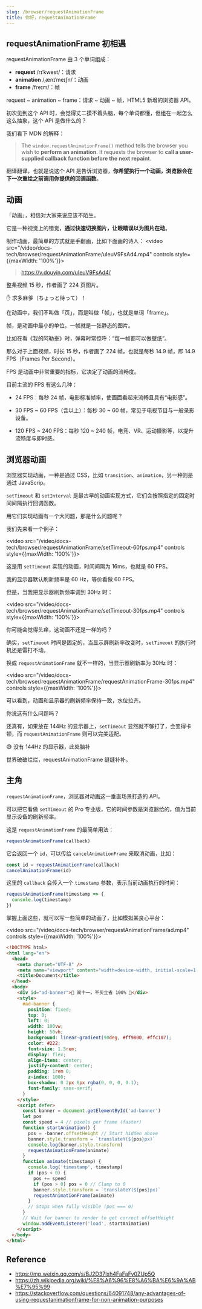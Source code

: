 ```yaml
---
slug: /browser/requestAnimationFrame
title: 你好，requestAnimationFrame
---
```


## requestAnimationFrame 初相遇

requestAnimationFrame 由 3 个单词组成：

- **request** /rɪˈkwest/：请求
- **animation** /ˌænɪˈmeɪʃn/：动画
- **frame** /freɪm/：帧

request \~ animation \~ frame：请求 \~ 动画 \~ 帧，HTML5 新增的浏览器 API。

初次见到这个 API 时，会觉得丈二摸不着头脑，每个单词都懂，但组在一起怎么这么抽象，这个 API 是做什么的？

我们看下 MDN 的解释：

> The `window.requestAnimationFrame()` method tells the browser you wish to **perform an animation**. It requests the browser to **call a user-supplied callback function before the next repaint**.

翻译翻译，也就是说这个 API 是告诉浏览器，**你希望执行一个动画，浏览器会在下一次重绘之前调用你提供的回调函数**。

## 动画

「动画」，相信对大家来说应该不陌生。

它是一种视觉上的错觉，**通过快速切换图片，让眼睛误以为图片在动**。

制作动画，最简单的方式就是手翻画，比如下面画的诗人：
<video src="/video/docs-tech/browser/requestAnimationFrame/uIeuV9FsAd4.mp4" controls style={{maxWidth: '100%'}}></video>

> https://v.douyin.com/uIeuV9FsAd4/

整条视频 15 秒，作者画了 224 页图片。

✋ 求多麻爹（ちょっと待って）！

在动画中，我们不叫做「页」，而是叫做「帧」，也就是单词「frame」。

帧，是动画中最小的单位，一帧就是一张静态的图片。

比如在看《我的阿勒泰》时，弹幕时常惊呼：“每一帧都可以做壁纸”。

那么对于上面视频，时长 15 秒，作者画了 224 帧，也就是每秒 14.9 帧，即 14.9 FPS（Frames Per Second）。

FPS 是动画中非常重要的指标，它决定了动画的流畅度。

目前主流的 FPS 有这么几种：

- 24 FPS：每秒 24 帧，电影标准帧率，使画面看起来流畅且具有“电影感”。

- 30 FPS \~ 60 FPS（含以上）：每秒 30 \~ 60 帧，常见于电视节目与一般录影设备。

- 120 FPS \~ 240 FPS：每秒 120 \~ 240 帧，电竞、VR、运动摄影等，以提升流畅度与即时感。


## 浏览器动画

浏览器实现动画，一种是通过 CSS，比如 `transition`、`animation`，另一种则是通过 JavaScrip。

`setTimeout` 和 `setInterval` 是最古早的动画实现方式，它们会按照指定的固定时间间隔执行回调函数。

用它们实现动画有一个大问题，那是什么问题呢？

我们先来看一个例子：

<video src="/video/docs-tech/browser/requestAnimationFrame/setTimeout-60fps.mp4" controls style={{maxWidth: '100%'}}></video>

这是用 `setTimeout` 实现的动画，时间间隔为 16ms，也就是 60 FPS。

我的显示器默认刷新频率是 60 Hz，等价看做 60 FPS。

但是，当我把显示器刷新频率调到 30Hz 时：

<video src="/video/docs-tech/browser/requestAnimationFrame/setTimeout-30fps.mp4" controls style={{maxWidth: '100%'}}></video>

你可能会觉得头痒，这动画不还是一样的吗？

确实，`setTimeout` 时间是固定的，当显示屏刷新率改变时，`setTimeout` 的执行时机还是雷打不动。

换成 `requestAnimationFrame` 就不一样的，当显示器刷新率为 30Hz 时：

<video src="/video/docs-tech/browser/requestAnimationFrame/requestAnimationFrame-30fps.mp4" controls style={{maxWidth: '100%'}}></video>

可以看到，动画和显示器的刷新频率保持一致，水位拉齐。

你说这有什么问题吗？

还真有，如果放在 144Hz 的显示器上，`setTimeout` 显然就不够打了，会变得卡顿，而 `requestAnimationFrame` 则可以完美适配。

😅 没有 144Hz 的显示器，此处脑补

世界破破烂烂，requestAnimationFrame 缝缝补补。

## 主角

`requestAnimationFrame`，浏览器对动画这一垂直场景打造的 API。

可以把它看做 `setTimeout` 的 Pro 专业版，它的时间参数是浏览器给的，值为当前显示设备的刷新频率。

这是 `requestAnimationFrame` 的最简单用法：

```js
requestAnimationFrame(callback)
```

它会返回一个 `id`，可以传给 `cancelAnimationFrame` 来取消动画，比如：

```js
const id = requestAnimationFrame(callback)
cancelAnimationFrame(id)
```

这里的 `callback` 会传入一个 `timestamp` 参数，表示当前动画执行的时间：

```js
requestAnimationFrame(timestamp => {
  console.log(timestamp)
})
```

掌握上面这些，就可以写一些简单的动画了，比如模拟某良心平台：

<video src="/video/docs-tech/browser/requestAnimationFrame/ad.mp4" controls style={{maxWidth: '100%'}}></video>

```html
<!DOCTYPE html>
<html lang="en">
  <head>
    <meta charset="UTF-8" />
    <meta name="viewport" content="width=device-width, initial-scale=1.0" />
    <title>Document</title>
  </head>
  <body>
    <div id="ad-banner">🚀 双十一，不买立省 100% 🚀</div>
    <style>
      #ad-banner {
        position: fixed;
        top: 0;
        left: 0;
        width: 100vw;
        height: 50vh;
        background: linear-gradient(90deg, #ff9800, #ffc107);
        color: #222;
        font-size: 1.5rem;
        display: flex;
        align-items: center;
        justify-content: center;
        padding: 1rem 0;
        z-index: 1000;
        box-shadow: 0 2px 8px rgba(0, 0, 0, 0.1);
        font-family: sans-serif;
      }
    </style>
    <script defer>
      const banner = document.getElementById('ad-banner')
      let pos
      const speed = 4 // pixels per frame (faster)
      function startAnimation() {
        pos = -banner.offsetHeight // Start hidden above
        banner.style.transform = `translateY(${pos}px)`
        console.log(banner.style.transform)
        requestAnimationFrame(animate)
      }
      function animate(timestamp) {
        console.log('timestamp', timestamp)
        if (pos < 0) {
          pos += speed
          if (pos > 0) pos = 0 // Clamp to 0
          banner.style.transform = `translateY(${pos}px)`
          requestAnimationFrame(animate)
        }
        // Stops when fully visible (pos === 0)
      }
      // Wait for banner to render to get correct offsetHeight
      window.addEventListener('load', startAnimation)
    </script>
  </body>
</html>
```

## Reference

- https://mp.weixin.qq.com/s/BJ2D37lxh4FaFaFv0ZUp5Q
- https://zh.wikipedia.org/wiki/%E8%A6%96%E8%A6%BA%E6%9A%AB%E7%95%99
- https://stackoverflow.com/questions/64091748/any-advantages-of-using-requestanimationframe-for-non-animation-purposes




